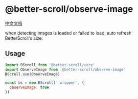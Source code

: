 # @better-scroll/observe-image

[中文文档](https://github.com/joyjoyful92/better-scroll/blob/master/packages/observe-image/README_zh-CN.md)

when detecting images is loaded or failed to load, auto refresh BetterScroll's size.


## Usage

```js
import BScroll from '@better-scroll/core'
import ObserveImage from '@better-scroll/observe-image'
BScroll.use(ObserveImage)

const bs = new BScroll('.wrapper', {
  observeImage: true
})
```

